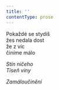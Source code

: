 ```yaml
---
title: ''
contentType: prose
---
```


<section>

Pokaždé se stydíš  
žes nedala dost  
že z víc  
činíme málo

_Stín ničeho  
Tíseň viny_

</section>

<section>

_Zamáloučinění_

</section>
